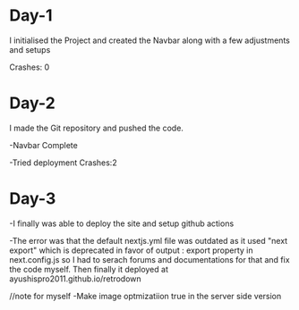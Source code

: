 # Day-1
I initialised the Project and created the Navbar along with a few adjustments and setups


Crashes: 0
# Day-2
I made the Git repository and pushed the code.


-Navbar Complete


-Tried deployment
Crashes:2
# Day-3
-I finally was able to deploy the site and setup github actions


-The error was that the default nextjs.yml file was outdated as it used "next export" which is deprecated in favor of output : export property in next.config.js so I had to serach forums and documentations for that and fix the code myself. Then finally it deployed at ayushispro2011.github.io/retrodown



//note for myself
-Make image optmizatiion true in the server side version